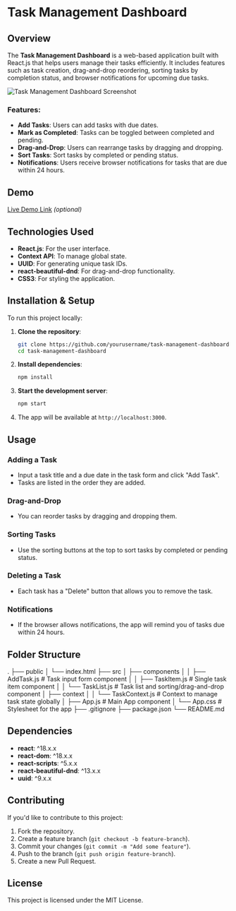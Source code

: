 # Task Management Dashboard

## Overview
The **Task Management Dashboard** is a web-based application built with React.js that helps users manage their tasks efficiently. It includes features such as task creation, drag-and-drop reordering, sorting tasks by completion status, and browser notifications for upcoming due tasks.

![Task Management Dashboard Screenshot](screenshot.png)

### Features:
- **Add Tasks**: Users can add tasks with due dates.
- **Mark as Completed**: Tasks can be toggled between completed and pending.
- **Drag-and-Drop**: Users can rearrange tasks by dragging and dropping.
- **Sort Tasks**: Sort tasks by completed or pending status.
- **Notifications**: Users receive browser notifications for tasks that are due within 24 hours.
  
## Demo
[Live Demo Link](https://your-demo-link.com) *(optional)*

## Technologies Used
- **React.js**: For the user interface.
- **Context API**: To manage global state.
- **UUID**: For generating unique task IDs.
- **react-beautiful-dnd**: For drag-and-drop functionality.
- **CSS3**: For styling the application.

## Installation & Setup
To run this project locally:

1. **Clone the repository**:
    ```bash
    git clone https://github.com/yourusername/task-management-dashboard.git
    cd task-management-dashboard
    ```

2. **Install dependencies**:
    ```bash
    npm install
    ```

3. **Start the development server**:
    ```bash
    npm start
    ```

4. The app will be available at `http://localhost:3000`.

## Usage
### Adding a Task
- Input a task title and a due date in the task form and click "Add Task".
- Tasks are listed in the order they are added.

### Drag-and-Drop
- You can reorder tasks by dragging and dropping them.

### Sorting Tasks
- Use the sorting buttons at the top to sort tasks by completed or pending status.

### Deleting a Task
- Each task has a "Delete" button that allows you to remove the task.

### Notifications
- If the browser allows notifications, the app will remind you of tasks due within 24 hours.

## Folder Structure

. ├── public │ └── index.html ├── src │ ├── components │ │ ├── AddTask.js # Task input form component │ │ ├── TaskItem.js # Single task item component │ │ └── TaskList.js # Task list and sorting/drag-and-drop component │ ├── context │ │ └── TaskContext.js # Context to manage task state globally │ ├── App.js # Main App component │ └── App.css # Stylesheet for the app ├── .gitignore ├── package.json └── README.md


## Dependencies
- **react**: ^18.x.x
- **react-dom**: ^18.x.x
- **react-scripts**: ^5.x.x
- **react-beautiful-dnd**: ^13.x.x
- **uuid**: ^9.x.x

## Contributing
If you'd like to contribute to this project:
1. Fork the repository.
2. Create a feature branch (`git checkout -b feature-branch`).
3. Commit your changes (`git commit -m "Add some feature"`).
4. Push to the branch (`git push origin feature-branch`).
5. Create a new Pull Request.

## License
This project is licensed under the MIT License.

